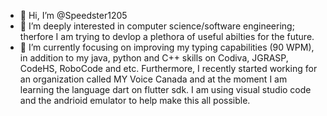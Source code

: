- 👋 Hi, I’m @Speedster1205
- 👀 I’m deeply interested in computer science/software engineering; therfore I am trying to devlop a plethora of useful abilties for the future.
- 🌱 I’m currently focusing on improving my typing capabilities (90 WPM), in addition to my java, python and C++ skills on Codiva, JGRASP, CodeHS, RoboCode and etc. Furthermore, I recently started working for an organization called MY Voice Canada and at the moment I am learning the language dart on flutter sdk. I am using visual studio code and the andrioid emulator to help make this all possible.
